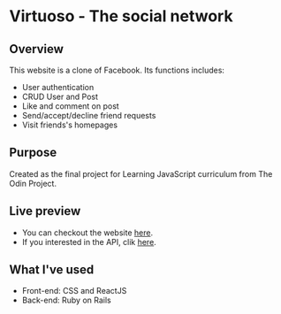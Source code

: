 # Virtuoso - The social network

## Overview
This website is a clone of Facebook. Its functions includes:
- User authentication 
- CRUD User and Post
- Like and comment on post 
- Send/accept/decline friend requests
- Visit friends's homepages

## Purpose
Created as the final project for Learning JavaScript curriculum from The Odin Project.

## Live preview
- You can checkout the website [here](https://vinhbt241.github.io/js-social-network/).
- If you interested in the API, clik [here](https://github.com/vinhbt241/js-social-network-api).

## What I've used 
- Front-end: CSS and ReactJS 
- Back-end: Ruby on Rails
